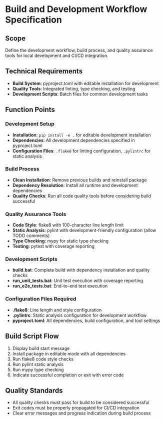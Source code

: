 # Build and Development Workflow Specification

## Scope
Define the development workflow, build process, and quality assurance tools for local development and CI/CD integration.

## Technical Requirements
- **Build System**: pyproject.toml with editable installation for development
- **Quality Tools**: Integrated linting, type checking, and testing
- **Development Scripts**: Batch files for common development tasks

## Function Points

### Development Setup
- **Installation**: `pip install -e .` for editable development installation
- **Dependencies**: All development dependencies specified in pyproject.toml
- **Configuration Files**: `.flake8` for linting configuration, `.pylintrc` for static analysis

### Build Process
- **Clean Installation**: Remove previous builds and reinstall package
- **Dependency Resolution**: Install all runtime and development dependencies
- **Quality Checks**: Run all code quality tools before considering build successful

### Quality Assurance Tools
- **Code Style**: flake8 with 100-character line length limit
- **Static Analysis**: pylint with development-friendly configuration (allow TODO comments)
- **Type Checking**: mypy for static type checking
- **Testing**: pytest with coverage reporting

### Development Scripts
- **build.bat**: Complete build with dependency installation and quality checks
- **run_unit_tests.bat**: Unit test execution with coverage reporting  
- **run_e2e_tests.bat**: End-to-end test execution

### Configuration Files Required
- **.flake8**: Line length and style configuration
- **.pylintrc**: Static analysis configuration for development workflow
- **pyproject.toml**: All dependencies, build configuration, and tool settings

## Build Script Flow
1. Display build start message
2. Install package in editable mode with all dependencies
3. Run flake8 code style checks
4. Run pylint static analysis  
5. Run mypy type checking
6. Indicate successful completion or exit with error code

## Quality Standards
- All quality checks must pass for build to be considered successful
- Exit codes must be properly propagated for CI/CD integration
- Clear error messages and progress indication during build process
